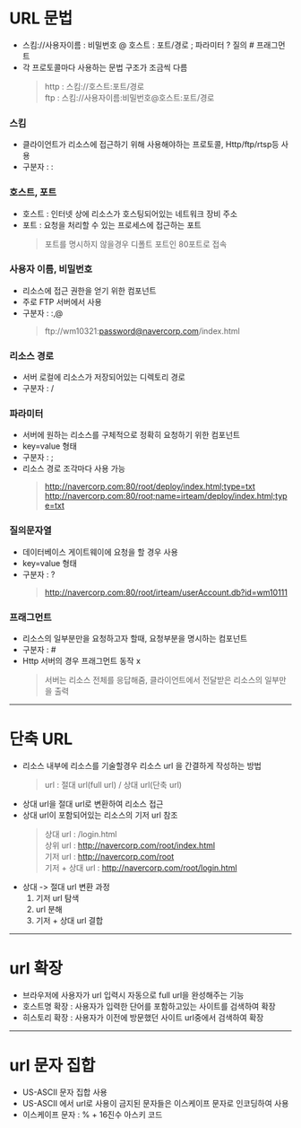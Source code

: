 # URL 문법
* 스킴://사용자이름 : 비밀번호 @ 호스트 : 포트/경로 ; 파라미터 ? 질의 # 프래그먼트
* 각 프로토콜마다 사용하는 문법 구조가 조금씩 다름
   > http : 스킴://호스트:포트/경로<br>
   > ftp : 스킴://사용자이름:비밀번호@호스트:포트/경로
### 스킴
* 클라이언트가 리소스에 접근하기 위해 사용해야하는 프로토콜, Http/ftp/rtsp등 사용
* 구분자 : :
### 호스트, 포트
* 호스트 : 인터넷 상에 리소스가 호스팅되어있는 네트워크 장비 주소
* 포트 : 요청을 처리할 수 있는 프로세스에 접근하는 포트
   > 포트를 명시하지 않을경우 디폴트 포트인 80포트로 접속
### 사용자 이름, 비밀번호
* 리소스에 접근 권한을 얻기 위한 컴포넌트
* 주로 FTP 서버에서 사용
* 구분자 : :,@
   > ftp://wm10321:password@navercorp.com/index.html
### 리소스 경로
* 서버 로컬에 리소스가 저장되어있는 디렉토리 경로
* 구분자 : /
### 파라미터
* 서버에 원하는 리소스를 구체적으로 정확히 요청하기 위한 컴포넌트
* key=value 형태
* 구분자 : ;
* 리소스 경로 조각마다 사용 가능
   > http://navercorp.com:80/root/deploy/index.html;type=txt
   > http://navercorp.com:80/root;name=irteam/deploy/index.html;type=txt
### 질의문자열
* 데이터베이스 게이트웨이에 요청을 할 경우 사용
* key=value 형태
* 구분자 : ?
   > http://navercorp.com:80/root/irteam/userAccount.db?id=wm10111
### 프래그먼트
* 리소스의 일부분만을 요청하고자 할때, 요청부분을 명시하는 컴포넌트
* 구분자 : #
* Http 서버의 경우 프래그먼트 동작 x
   > 서버는 리소스 전체를 응답해줌, 클라이언트에서 전달받은 리소스의 일부만을 출력
***
# 단축 URL
* 리소스 내부에 리소스를 기술할경우 리소스 url 을 간결하게 작성하는 방법
   > url : 절대 url(full url) / 상대 url(단축 url)
* 상대 url을 절대 url로 변환하여 리소스 접근
* 상대 url이 포함되어있는 리소스의 기저 url 참조
   > 상대 url : /login.html<br>
   > 상위 url : http://navercorp.com/root/index.html<br>
   > 기저 url : http://navercorp.com/root<br>
   > 기저 + 상대 url : http://navercorp.com/root/login.html
* 상대 -> 절대 url 변환 과정
   1. 기저 url 탐색
   2. url 분해
   3. 기저 + 상대 url 결합
***
# url 확장
* 브라우저에 사용자가 url 입력시 자동으로 full url을 완성해주는 기능
* 호스트명 확장 : 사용자가 입력한 단어를 포함하고있는 사이트를 검색하여 확장
* 히스토리 확장 : 사용자가 이전에 방문했던 사이트 url중에서 검색하여 확장
***
# url 문자 집합
* US-ASCII 문자 집합 사용
* US-ASCII 에서 url로 사용이 금지된 문자들은 이스케이프 문자로 인코딩하여 사용
* 이스케이프 문자 : % + 16진수 아스키 코드


<!--stackedit_data:
eyJoaXN0b3J5IjpbLTEyMDIyMjA0OTddfQ==
-->